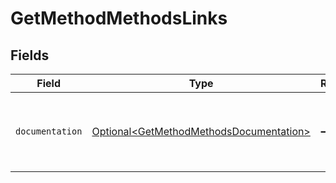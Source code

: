 # GetMethodMethodsLinks


## Fields

| Field                                                                                            | Type                                                                                             | Required                                                                                         | Description                                                                                      |
| ------------------------------------------------------------------------------------------------ | ------------------------------------------------------------------------------------------------ | ------------------------------------------------------------------------------------------------ | ------------------------------------------------------------------------------------------------ |
| `documentation`                                                                                  | [Optional\<GetMethodMethodsDocumentation>](../../models/errors/GetMethodMethodsDocumentation.md) | :heavy_minus_sign:                                                                               | The URL to the generic Mollie API error handling guide.                                          |